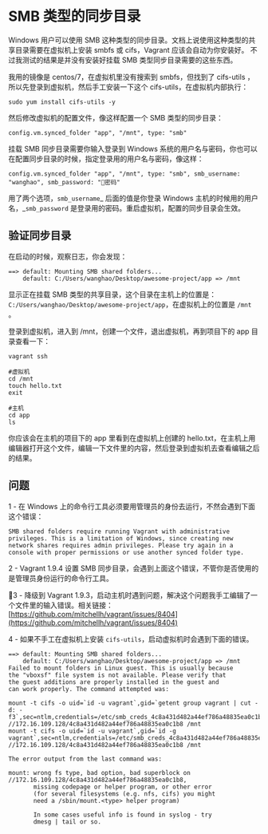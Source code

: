 # SMB 类型的同步目录

Windows 用户可以使用 SMB 这种类型的同步目录。文档上说使用这种类型的共享目录需要在虚拟机上安装 smbfs 或 cifs，Vagrant 应该会自动为你安装好。 不过我测试的结果是并没有安装好挂载 SMB 类型同步目录需要的这些东西。

我用的镜像是 centos/7，在虚拟机里没有搜索到 smbfs，但找到了 cifs-utils ，所以先登录到虚拟机，然后手工安装一下这个 cifs-utils，在虚拟机内部执行：

```
sudo yum install cifs-utils -y
```

然后修改虚拟机的配置文件，像这样配置一个 SMB 类型的同步目录：

```
config.vm.synced_folder "app", "/mnt", type: "smb"
```

挂载 SMB 同步目录需要你输入登录到 Windows 系统的用户名与密码，你也可以在配置同步目录的时候，指定登录用的用户名与密码，像这样：

```
config.vm.synced_folder "app", "/mnt", type: "smb", smb_username: "wanghao", smb_password: "密码"
```

用了两个选项，`smb_username`_ 后面的值是你登录 Windows 主机的时候用的用户名，_`smb_password` 是登录用的密码。重启虚拟机，配置的同步目录会生效。

## 验证同步目录

在启动的时候，观察日志，你会发现：

```
==> default: Mounting SMB shared folders...
    default: C:/Users/wanghao/Desktop/awesome-project/app => /mnt
```

显示正在挂载 SMB 类型的共享目录，这个目录在主机上的位置是：`C:/Users/wanghao/Desktop/awesome-project/app`，在虚拟机上的位置是 `/mnt` 。

登录到虚拟机，进入到 /mnt，创建一个文件，退出虚拟机，再到项目下的 app 目录查看一下：

```
vagrant ssh

#虚拟机
cd /mnt
touch hello.txt
exit

#主机
cd app
ls
```

你应该会在主机的项目下的 app 里看到在虚拟机上创建的 hello.txt，在主机上用编辑器打开这个文件，编辑一下文件里的内容，然后登录到虚拟机去查看编辑之后的结果。

## 问题

1 - 在 Windows 上的命令行工具必须要用管理员的身份去运行，不然会遇到下面这个错误：

```
SMB shared folders require running Vagrant with administrative
privileges. This is a limitation of Windows, since creating new
network shares requires admin privileges. Please try again in a
console with proper permissions or use another synced folder type.
```

2 - Vagrant 1.9.4 设置 SMB 同步目录，会遇到上面这个错误，不管你是否使用的是管理员身份运行的命令行工具。

3 - 降级到 Vagrant 1.9.3，启动主机时遇到问题，解决这个问题我手工编辑了一个文件里的输入错误。相关链接：[https://github.com/mitchellh/vagrant/issues/8404](https://github.com/mitchellh/vagrant/issues/8404)

4 - 如果不手工在虚拟机上安装 `cifs-utils`，启动虚拟机时会遇到下面的错误。

    ==> default: Mounting SMB shared folders...
        default: C:/Users/wanghao/Desktop/awesome-project/app => /mnt
    Failed to mount folders in Linux guest. This is usually because
    the "vboxsf" file system is not available. Please verify that
    the guest additions are properly installed in the guest and
    can work properly. The command attempted was:

    mount -t cifs -o uid=`id -u vagrant`,gid=`getent group vagrant | cut -d: -f3`,sec=ntlm,credentials=/etc/smb_creds_4c8a431d482a44ef786a48835ea0c1b8 //172.16.109.128/4c8a431d482a44ef786a48835ea0c1b8 /mnt
    mount -t cifs -o uid=`id -u vagrant`,gid=`id -g vagrant`,sec=ntlm,credentials=/etc/smb_creds_4c8a431d482a44ef786a48835ea0c1b8 //172.16.109.128/4c8a431d482a44ef786a48835ea0c1b8 /mnt

    The error output from the last command was:

    mount: wrong fs type, bad option, bad superblock on //172.16.109.128/4c8a431d482a44ef786a48835ea0c1b8,
           missing codepage or helper program, or other error
           (for several filesystems (e.g. nfs, cifs) you might
           need a /sbin/mount.<type> helper program)

           In some cases useful info is found in syslog - try
           dmesg | tail or so.



